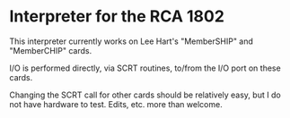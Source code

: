 # Interpreter for the RCA 1802
This interpreter currently works on Lee Hart's "MemberSHIP" and "MemberCHIP" cards.

I/O is performed directly, via SCRT routines, to/from the I/O port on these cards.

Changing the SCRT call for other cards should be relatively easy, but I do not have hardware to test. Edits, etc. more than welcome.
